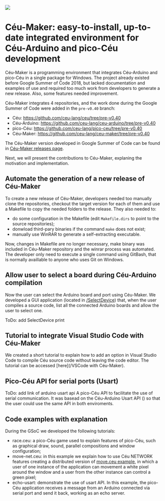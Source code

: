 ![](https://uploaddeimagens.com.br/images/001/412/739/original/gsoc2018.png?1526046053)
# Céu-Maker: easy-to-install, up-to-date integrated environment for Céu-Arduino and pico-Céu development
Céu-Maker is a programming environment that integrates Céu-Arduino and pico-Céu in a single package for Windows. The project already existed before Google Summer of Code 2018, but lacked documentation and examples of use and required too much work from developers to generate a new release. Also, some features needed improvement.

Céu-Maker integrates 4 repositories, and the work done during the Google Summer of Code were added in the ```pre-v0.40``` branch:
- Céu: https://github.com/ceu-lang/ceu/tree/pre-v0.40
- Céu-Arduino: https://github.com/ceu-lang/ceu-arduino/tree/pre-v0.40
- pico-Céu: https://github.com/ceu-lang/pico-ceu/tree/pre-v0.40
- Céu-Maker: https://github.com/ceu-lang/ceu-maker/tree/pre-v0.40

The Céu-Maker version developed in Google Summer of Code can be found in [Céu-Maker releases page](https://github.com/ceu-lang/ceu-maker/releases).

Next, we will present the contributions to Céu-Maker, explaning the motivation and implementation.

## Automate the generation of a new release of Céu-Maker
To create a new release of Céu-Maker, developers needed too manually clone the repositories, checkout the target version for each of them and use a Makefile to copy the needed folders to the release. They also needed to:
- do some configuration in the Makefile (edit ```Makefile.dirs``` to point to the source repositories);
- donwload third-pary binaries if the command ```make``` does not exist;
- manually use WinRAR to generate a self-extracting executable.

Now, changes in Makefile are no longer necessary, make binary was included in Céu-Maker repository and the winrar process was automated. The developer only need to execute a single command using GitBash, that is normally availlable to anyone who uses Git on Windows.

## Allow user to select a board during Céu-Arduino compilation
Now the user can select the Arduino board and port using Céu-Maker. We developed a GUI application (located in [/SelectDevice](SelectDevice)) that, when the user compiles a source code, list all the connected Arduino boards and allow the user to select one. 

ToDo: add SelectDevice print
![]()

## Tutorial to integrate Visual Studio Code with Céu-Maker
We created a short tutorial to explain how to add an option in Visual Studio Code to compile Céu source code without leaving the code editor. The tutorial can be accessed [here](/VSCode with Céu-Maker).

## Pico-Céu API for serial ports (Usart)
ToDo: add link of arduino usart api
A pico-Céu API to facilitate the use of serial communication. It was basead on the Céu-Arduino Usart API ([]()) so that the user could use the same API in both enviroments.

## Code examples with explanation
During the GSoC we developed the following tutorials:
- race.ceu: a pico-Céu game used to explain features of pico-Céu, such as graphical draw, sound, parallel compositions and window configuration;
- move-net.ceu: in this example we explain how to use Céu NETWORK features creating a distributed version of [move.ceu example](), in which a user of one instance of the application can movement a white pixel around the window and a user from the other instance can control a green pixel;
- echo-usart: demonstrate the use of usart API. In this example, the pico-Céu application receives a message from an Arduino connected via serial port and send it back, working as an echo server.


